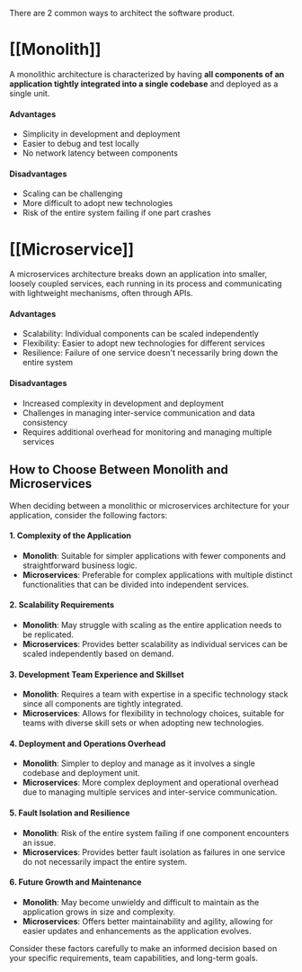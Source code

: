 There are 2 common ways to architect the software product.
# [[Monolith]]
A monolithic architecture is characterized by having **all components of an application tightly integrated into a single codebase** and deployed as a single unit. 
#### Advantages 
- Simplicity in development and deployment 
- Easier to debug and test locally 
- No network latency between components 

#### Disadvantages 
- Scaling can be challenging 
- More difficult to adopt new technologies 
- Risk of the entire system failing if one part crashes

# [[Microservice]]
A microservices architecture breaks down an application into smaller, loosely coupled services, each running in its process and communicating with lightweight mechanisms, often through APIs.
#### Advantages
- Scalability: Individual components can be scaled independently
- Flexibility: Easier to adopt new technologies for different services
- Resilience: Failure of one service doesn't necessarily bring down the entire system

#### Disadvantages
- Increased complexity in development and deployment
- Challenges in managing inter-service communication and data consistency
- Requires additional overhead for monitoring and managing multiple services


## How to Choose Between Monolith and Microservices

When deciding between a monolithic or microservices architecture for your application, consider the following factors:

#### 1. Complexity of the Application

- **Monolith**: Suitable for simpler applications with fewer components and straightforward business logic.
- **Microservices**: Preferable for complex applications with multiple distinct functionalities that can be divided into independent services.

#### 2. Scalability Requirements

- **Monolith**: May struggle with scaling as the entire application needs to be replicated.
- **Microservices**: Provides better scalability as individual services can be scaled independently based on demand.

#### 3. Development Team Experience and Skillset

- **Monolith**: Requires a team with expertise in a specific technology stack since all components are tightly integrated.
- **Microservices**: Allows for flexibility in technology choices, suitable for teams with diverse skill sets or when adopting new technologies.

#### 4. Deployment and Operations Overhead

- **Monolith**: Simpler to deploy and manage as it involves a single codebase and deployment unit.
- **Microservices**: More complex deployment and operational overhead due to managing multiple services and inter-service communication.

#### 5. Fault Isolation and Resilience

- **Monolith**: Risk of the entire system failing if one component encounters an issue.
- **Microservices**: Provides better fault isolation as failures in one service do not necessarily impact the entire system.

#### 6. Future Growth and Maintenance

- **Monolith**: May become unwieldy and difficult to maintain as the application grows in size and complexity.
- **Microservices**: Offers better maintainability and agility, allowing for easier updates and enhancements as the application evolves.

Consider these factors carefully to make an informed decision based on your specific requirements, team capabilities, and long-term goals.
